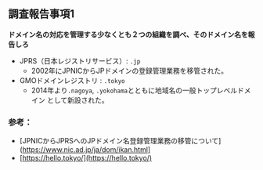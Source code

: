 ## 調査報告事項1
**ドメイン名の対応を管理する少なくとも２つの組織を調べ、そのドメイン名を報告しろ**

- JPRS（日本レジストリサービス）: `.jp`
    - 2002年にJPNICからJPドメインの登録管理業務を移管された。
- GMOドメインレジストリ : `.tokyo`
    - 2014年より`.nagoya`, `.yokohama`とともに地域名の一般トップレベルドメイン
    として新設された。

### 参考：
- [JPNICからJPRSへのJPドメイン名登録管理業務の移管について](https://www.nic.ad.jp/ja/dom/ikan.html]
- [https://hello.tokyo/](https://hello.tokyo/)
